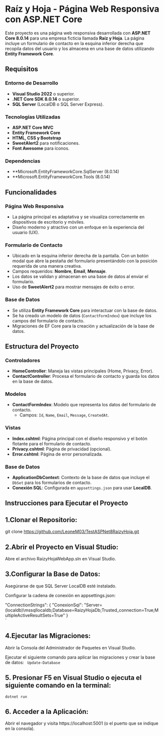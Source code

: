 # Raíz y Hoja - Página Web Responsiva con ASP.NET Core

Este proyecto es una página web responsiva desarrollada con **ASP.NET Core 8.0.14** para una empresa ficticia llamada **Raíz y Hoja**. La página incluye un formulario de contacto en la esquina inferior derecha que recopila datos del usuario y los almacena en una base de datos utilizando **Entity Framework Core**.

## Requisitos

### Entorno de Desarrollo
- **Visual Studio 2022** o superior.
- **.NET Core SDK 8.0.14** o superior.
- **SQL Server** (LocalDB o SQL Server Express).

### Tecnologías Utilizadas
- **ASP.NET Core MVC**
- **Entity Framework Core**
- **HTML, CSS y Bootstrap**
- **SweetAlert2** para notificaciones.
- **Font Awesome** para íconos.

### Dependencias
- **Microsoft.EntityFrameworkCore.SqlServer (8.0.14)
- **Microsoft.EntityFrameworkCore.Tools (8.0.14)

## Funcionalidades

### Página Web Responsiva
- La página principal es adaptativa y se visualiza correctamente en dispositivos de escritorio y móviles.
- Diseño moderno y atractivo con un enfoque en la experiencia del usuario (UX).

### Formulario de Contacto
- Ubicado en la esquina inferior derecha de la pantalla. Con un botón modal que abre la pestaña del formulario presentándolo con la posición requerida de una manera creativa.
- Campos requeridos: **Nombre**, **Email**, **Mensaje**.
- Los datos se validan y almacenan en una base de datos al enviar el formulario.
- Uso de **SweetAlert2** para mostrar mensajes de éxito o error.

### Base de Datos
- Se utiliza **Entity Framework Core** para interactuar con la base de datos.
- Se ha creado un modelo de datos (`ContactFormIndex`) que incluye los campos del formulario de contacto.
- Migraciones de EF Core para la creación y actualización de la base de datos.

## Estructura del Proyecto

### Controladores
- **HomeController**: Maneja las vistas principales (Home, Privacy, Error).
- **ContactController**: Procesa el formulario de contacto y guarda los datos en la base de datos.

### Modelos
- **ContactFormIndex**: Modelo que representa los datos del formulario de contacto.
  - Campos: `Id`, `Name`, `Email`, `Message`, `CreatedAt`.

### Vistas
- **Index.cshtml**: Página principal con el diseño responsivo y el botón flotante para el formulario de contacto.
- **Privacy.cshtml**: Página de privacidad (opcional).
- **Error.cshtml**: Página de error personalizada.

### Base de Datos
- **ApplicationDbContext**: Contexto de la base de datos que incluye el `DbSet` para los formularios de contacto.
- **Conexión SQL**: Configurada en `appsettings.json` para usar **LocalDB**.


## Instrucciones para Ejecutar el Proyecto

## 1.Clonar el Repositorio:

   git clone https://github.com/LeoneM03/TestASPNet8RaizyHoja.git

## 2.Abrir el Proyecto en Visual Studio:

Abre el archivo RaizyHojaWebApp.sln en Visual Studio.

## 3.Configurar la Base de Datos:

Asegúrarse de que SQL Server LocalDB esté instalado.

Configurar la cadena de conexión en appsettings.json:

  "ConnectionStrings": {
    "ConexionSql": "Server=(localdb)\\mssqllocaldb;Database=RaizyHojaDb;Trusted_connection=True;MultipleActiveResultSets=True"
}  
`

## 4.Ejecutar las Migraciones:

Abrir la Consola del Administrador de Paquetes en Visual Studio.

Ejecutar el siguiente comando para aplicar las migraciones y crear la base de datos:
`  Update-Database  `

## 5. Presionar F5 en Visual Studio o ejecuta el siguiente comando en la terminal:

` dotnet run  `

## 6. Acceder a la Aplicación:

Abrir el navegador y visita https://localhost:5001 (o el puerto que se indique en la consola).

